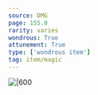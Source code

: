 ```yaml
---
source: DMG
page: 155.0
rarity: varies
wondrous: True
attunement: True
type: ['wondrous item']
tag: item/magic
---
```



![|600](https://5e.tools/img/items/DMG/Belt%20of%20Giant%20Strength.png)